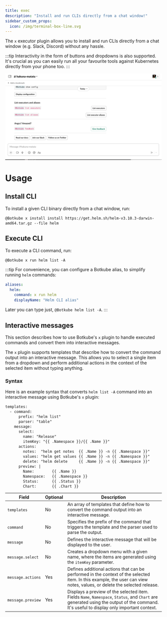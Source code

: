 ```yaml
---
title: exec
description: "Install and run CLIs directly from a chat window!"
sidebar_custom_props: 
  icon: /img/terminal-box-line.svg
---
```


The `x` executor plugin allows you to install and run CLIs directly from a chat window (e.g. Slack, Discord) without any hassle. 

:::tip
Interactivity in the form of buttons and dropdowns is also supported. It's crucial as you can easily run all your favourite tools against Kubernetes directly from your phone too.
:::

![x-demo](../assets/demo-x.gif)

# Usage

## Install CLI

To install a given CLI binary directly from a chat window, run:

```
@Botkube x install install https://get.helm.sh/helm-v3.10.3-darwin-amd64.tar.gz --file helm
```

## Execute CLI

To execute a CLI command, run:

```
@Botkube x run helm list -A
```

:::tip
For convenience, you can configure a Botkube alias, to simplify running `helm` commands:

```yaml
aliases:
  helm:
    command: x run helm
    displayName: "Helm CLI alias"
```
Later you can type just, `@Botkube helm list -A`.
:::

## Interactive messages

This section describes how to use Botkube's `x` plugin to handle executed commands and convert them into interactive messages.

The `x` plugin supports templates that describe how to convert the command output into an interactive message. This allows you to select a single item from a dropdown and perform additional actions in the context of the selected item without typing anything.

### Syntax

Here is an example syntax that converts `helm list -A` command into an interactive message using Botkube's `x` plugin:

```
templates:
  - command:
      prefix: "helm list"
      parser: "table"
    message:
      select:
        name: "Release"
        itemKey: "{{ .Namespace }}/{{ .Name }}"
      actions:
        notes:  "helm get notes  {{ .Name }} -n {{ .Namespace }}"
        values: "helm get values {{ .Name }} -n {{ .Namespace }}"
        delete: "helm delete     {{ .Name }} -n {{ .Namespace }}"
      preview: |
        Name:        {{ .Name }}
        Namespace:   {{ .Namespace }}
        Status:      {{ .Status }}
        Chart:       {{ .Chart }}
```


| Field             | Optional | Description                                                                                                                                                                              |
|-------------------|----------|------------------------------------------------------------------------------------------------------------------------------------------------------------------------------------------|
| `templates`       | No       | An array of templates that define how to convert the command output into an interactive message.                                                                                         |
| `command`         | No       | Specifies the prefix of the command that triggers the template and the parser used to parse the output.                                                                                  |
| `message`         | No       | Defines the interactive message that will be displayed to the user.                                                                                                                      |
| `message.select`  | No       | Creates a dropdown menu with a given name, where the items are generated using the `itemKey` parameter.                                                                                  |
| `message.actions` | Yes      | Defines additional actions that can be performed in the context of the selected item. In this example, the user can view notes, values, or delete the selected release.                  |
| `message.preview` | Yes      | Displays a preview of the selected item. Fields `Name`, `Namespace`, `Status`, and `Chart` are generated using the output of the command. It's useful to display only important context. |
